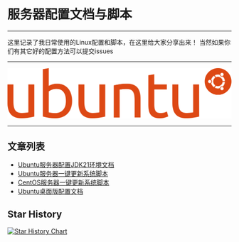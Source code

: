 # 服务器配置文档与脚本

---

这里记录了我日常使用的Linux配置和脚本，在这里给大家分享出来！ 当然如果你们有其它好的配置方法可以提交issues

---

<img src="img/Ubuntu.svg" alt="图片">

--- 

## 文章列表

* [Ubuntu服务器配置JDK21环境文档](JDK21.markdown)
* [Ubuntu服务器一键更新系统脚本](update.sh)
* [CentOS服务器一键更新系统脚本](centos.sh)
* [Ubuntu桌面版配置文档](Ubuntu桌面版配置.markdown)

## Star History

[![Star History Chart](https://api.star-history.com/svg?repos=wx0716/Golang_Study,wx0716/Shell&type=Date)](https://star-history.com/#wx0716/Golang_Study&wx0716/Shell&Date)


